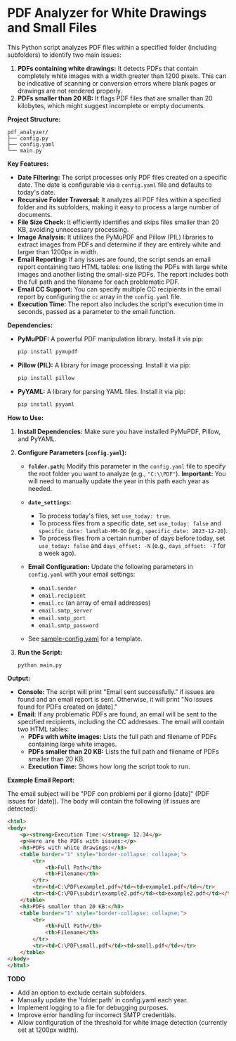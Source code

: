 # PDF Analyzer for White Drawings and Small Files

This Python script analyzes PDF files within a specified folder (including subfolders) to identify two main issues:

1.  **PDFs containing white drawings:** It detects PDFs that contain completely white images with a width greater than 1200 pixels. This can be indicative of scanning or conversion errors where blank pages or drawings are not rendered properly.
2.  **PDFs smaller than 20 KB:** It flags PDF files that are smaller than 20 kilobytes, which might suggest incomplete or empty documents.

**Project Structure:**
```
pdf_analyzer/
├── config.py
├── config.yaml
└── main.py
```
**Key Features:**

*   **Date Filtering:** The script processes only PDF files created on a specific date. The date is configurable via a `config.yaml` file and defaults to today's date.
*   **Recursive Folder Traversal:** It analyzes all PDF files within a specified folder and its subfolders, making it easy to process a large number of documents.
*   **File Size Check:** It efficiently identifies and skips files smaller than 20 KB, avoiding unnecessary processing.
*   **Image Analysis:** It utilizes the PyMuPDF and Pillow (PIL) libraries to extract images from PDFs and determine if they are entirely white and larger than 1200px in width.
*   **Email Reporting:** If any issues are found, the script sends an email report containing two HTML tables: one listing the PDFs with large white images and another listing the small-size PDFs. The report includes both the full path and the filename for each problematic PDF.
*   **Email CC Support:** You can specify multiple CC recipients in the email report by configuring the `cc` array in the `config.yaml` file.
*   **Execution Time:** The report also includes the script's execution time in seconds, passed as a parameter to the email function.

**Dependencies:**

*   **PyMuPDF:** A powerful PDF manipulation library. Install it via pip:

    ```bash
    pip install pymupdf
    ```
*   **Pillow (PIL):** A library for image processing. Install it via pip:

    ```bash
    pip install pillow
    ```
*   **PyYAML:** A library for parsing YAML files. Install it via pip:

    ```bash
    pip install pyyaml
    ```

**How to Use:**

1.  **Install Dependencies:** Make sure you have installed PyMuPDF, Pillow, and PyYAML.
2.  **Configure Parameters (`config.yaml`):**
    *   **`folder.path`:** Modify this parameter in the `config.yaml` file to specify the root folder you want to analyze (e.g., `"C:\\PDF"`). **Important:** You will need to manually update the year in this path each year as needed.
    *   **`date_settings`:**
        *   To process today's files, set `use_today: true`.
        *   To process files from a specific date, set `use_today: false` and `specific_date: landlab-MM-DD` (e.g., `specific_date: 2023-12-20`).
        *   To process files from a certain number of days before today, set `use_today: false` and `days_offset: -N` (e.g., `days_offset: -7` for a week ago).
    *   **Email Configuration:** Update the following parameters in `config.yaml` with your email settings:
        *   `email.sender`
        *   `email.recipient`
        *   `email.cc` (an array of email addresses)
        *   `email.smtp_server`
        *   `email.smtp_port`
        *   `email.smtp_password`

    *   See [sample-config.yaml](sample-config.yaml) for a template.

3.  **Run the Script:**

    ```bash
    python main.py
    ```

**Output:**

*   **Console:** The script will print "Email sent successfully." if issues are found and an email report is sent. Otherwise, it will print "No issues found for PDFs created on \[date]."
*   **Email:** If any problematic PDFs are found, an email will be sent to the specified recipients, including the CC addresses. The email will contain two HTML tables:
    *   **PDFs with white images:** Lists the full path and filename of PDFs containing large white images.
    *   **PDFs smaller than 20 KB:** Lists the full path and filename of PDFs smaller than 20 KB.
    *   **Execution Time:** Shows how long the script took to run.

**Example Email Report:**

The email subject will be "PDF con problemi per il giorno \[date]" (PDF issues for \[date]). The body will contain the following (if issues are detected):

```html
<html>
<body>
    <p><strong>Execution Time:</strong> 12.34</p>
    <p>Here are the PDFs with issues:</p>
    <h3>PDFs with white drawings:</h3>
    <table border="1" style="border-collapse: collapse;">
        <tr>
            <th>Full Path</th>
            <th>Filename</th>
        </tr>
        <tr><td>C:\PDF\example1.pdf</td><td>example1.pdf</td></tr>
        <tr><td>C:\PDF\subdir\example2.pdf</td><td>example2.pdf</td></tr>
    </table>
    <h3>PDFs smaller than 20 KB:</h3>
    <table border="1" style="border-collapse: collapse;">
        <tr>
            <th>Full Path</th>
            <th>Filename</th>
        </tr>
        <tr><td>C:\PDF\small.pdf</td><td>small.pdf</td></tr>
    </table>
</body>
</html>
```

**TODO**

*   Add an option to exclude certain subfolders.
*   Manually update the 'folder.path' in config.yaml each year.
*   Implement logging to a file for debugging purposes.
*   Improve error handling for incorrect SMTP credentials.
*   Allow configuration of the threshold for white image detection (currently set at 1200px width).